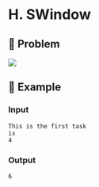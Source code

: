 # H. SWindow

## 📖 Problem

![](https://espresso.codeforces.com/a05233559ba7be475a074d00e1ac0696fbb868a0.png)


## 🧠 Example

### Input

```text
This is the first task
is
4
```

### Output

```text
6
```


